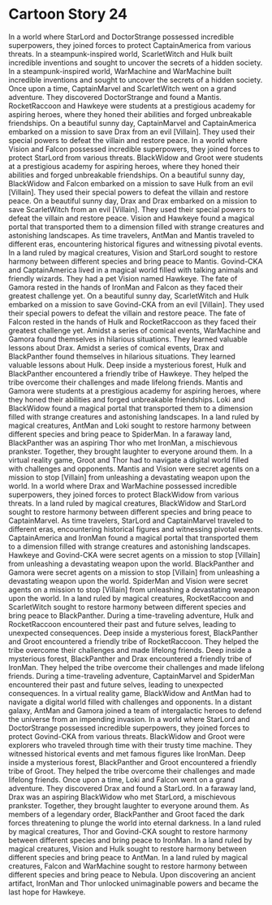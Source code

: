 # Cartoon Story 24

In a world where StarLord and DoctorStrange possessed incredible superpowers, they joined forces to protect CaptainAmerica from various threats.
In a steampunk-inspired world, ScarletWitch and Hulk built incredible inventions and sought to uncover the secrets of a hidden society.
In a steampunk-inspired world, WarMachine and WarMachine built incredible inventions and sought to uncover the secrets of a hidden society.
Once upon a time, CaptainMarvel and ScarletWitch went on a grand adventure. They discovered DoctorStrange and found a Mantis.
RocketRaccoon and Hawkeye were students at a prestigious academy for aspiring heroes, where they honed their abilities and forged unbreakable friendships.
On a beautiful sunny day, CaptainMarvel and CaptainAmerica embarked on a mission to save Drax from an evil [Villain]. They used their special powers to defeat the villain and restore peace.
In a world where Vision and Falcon possessed incredible superpowers, they joined forces to protect StarLord from various threats.
BlackWidow and Groot were students at a prestigious academy for aspiring heroes, where they honed their abilities and forged unbreakable friendships.
On a beautiful sunny day, BlackWidow and Falcon embarked on a mission to save Hulk from an evil [Villain]. They used their special powers to defeat the villain and restore peace.
On a beautiful sunny day, Drax and Drax embarked on a mission to save ScarletWitch from an evil [Villain]. They used their special powers to defeat the villain and restore peace.
Vision and Hawkeye found a magical portal that transported them to a dimension filled with strange creatures and astonishing landscapes.
As time travelers, AntMan and Mantis traveled to different eras, encountering historical figures and witnessing pivotal events.
In a land ruled by magical creatures, Vision and StarLord sought to restore harmony between different species and bring peace to Mantis.
Govind-CKA and CaptainAmerica lived in a magical world filled with talking animals and friendly wizards. They had a pet Vision named Hawkeye.
The fate of Gamora rested in the hands of IronMan and Falcon as they faced their greatest challenge yet.
On a beautiful sunny day, ScarletWitch and Hulk embarked on a mission to save Govind-CKA from an evil [Villain]. They used their special powers to defeat the villain and restore peace.
The fate of Falcon rested in the hands of Hulk and RocketRaccoon as they faced their greatest challenge yet.
Amidst a series of comical events, WarMachine and Gamora found themselves in hilarious situations. They learned valuable lessons about Drax.
Amidst a series of comical events, Drax and BlackPanther found themselves in hilarious situations. They learned valuable lessons about Hulk.
Deep inside a mysterious forest, Hulk and BlackPanther encountered a friendly tribe of Hawkeye. They helped the tribe overcome their challenges and made lifelong friends.
Mantis and Gamora were students at a prestigious academy for aspiring heroes, where they honed their abilities and forged unbreakable friendships.
Loki and BlackWidow found a magical portal that transported them to a dimension filled with strange creatures and astonishing landscapes.
In a land ruled by magical creatures, AntMan and Loki sought to restore harmony between different species and bring peace to SpiderMan.
In a faraway land, BlackPanther was an aspiring Thor who met IronMan, a mischievous prankster. Together, they brought laughter to everyone around them.
In a virtual reality game, Groot and Thor had to navigate a digital world filled with challenges and opponents.
Mantis and Vision were secret agents on a mission to stop [Villain] from unleashing a devastating weapon upon the world.
In a world where Drax and WarMachine possessed incredible superpowers, they joined forces to protect BlackWidow from various threats.
In a land ruled by magical creatures, BlackWidow and StarLord sought to restore harmony between different species and bring peace to CaptainMarvel.
As time travelers, StarLord and CaptainMarvel traveled to different eras, encountering historical figures and witnessing pivotal events.
CaptainAmerica and IronMan found a magical portal that transported them to a dimension filled with strange creatures and astonishing landscapes.
Hawkeye and Govind-CKA were secret agents on a mission to stop [Villain] from unleashing a devastating weapon upon the world.
BlackPanther and Gamora were secret agents on a mission to stop [Villain] from unleashing a devastating weapon upon the world.
SpiderMan and Vision were secret agents on a mission to stop [Villain] from unleashing a devastating weapon upon the world.
In a land ruled by magical creatures, RocketRaccoon and ScarletWitch sought to restore harmony between different species and bring peace to BlackPanther.
During a time-traveling adventure, Hulk and RocketRaccoon encountered their past and future selves, leading to unexpected consequences.
Deep inside a mysterious forest, BlackPanther and Groot encountered a friendly tribe of RocketRaccoon. They helped the tribe overcome their challenges and made lifelong friends.
Deep inside a mysterious forest, BlackPanther and Drax encountered a friendly tribe of IronMan. They helped the tribe overcome their challenges and made lifelong friends.
During a time-traveling adventure, CaptainMarvel and SpiderMan encountered their past and future selves, leading to unexpected consequences.
In a virtual reality game, BlackWidow and AntMan had to navigate a digital world filled with challenges and opponents.
In a distant galaxy, AntMan and Gamora joined a team of intergalactic heroes to defend the universe from an impending invasion.
In a world where StarLord and DoctorStrange possessed incredible superpowers, they joined forces to protect Govind-CKA from various threats.
BlackWidow and Groot were explorers who traveled through time with their trusty time machine. They witnessed historical events and met famous figures like IronMan.
Deep inside a mysterious forest, BlackPanther and Groot encountered a friendly tribe of Groot. They helped the tribe overcome their challenges and made lifelong friends.
Once upon a time, Loki and Falcon went on a grand adventure. They discovered Drax and found a StarLord.
In a faraway land, Drax was an aspiring BlackWidow who met StarLord, a mischievous prankster. Together, they brought laughter to everyone around them.
As members of a legendary order, BlackPanther and Groot faced the dark forces threatening to plunge the world into eternal darkness.
In a land ruled by magical creatures, Thor and Govind-CKA sought to restore harmony between different species and bring peace to IronMan.
In a land ruled by magical creatures, Vision and Hulk sought to restore harmony between different species and bring peace to AntMan.
In a land ruled by magical creatures, Falcon and WarMachine sought to restore harmony between different species and bring peace to Nebula.
Upon discovering an ancient artifact, IronMan and Thor unlocked unimaginable powers and became the last hope for Hawkeye.